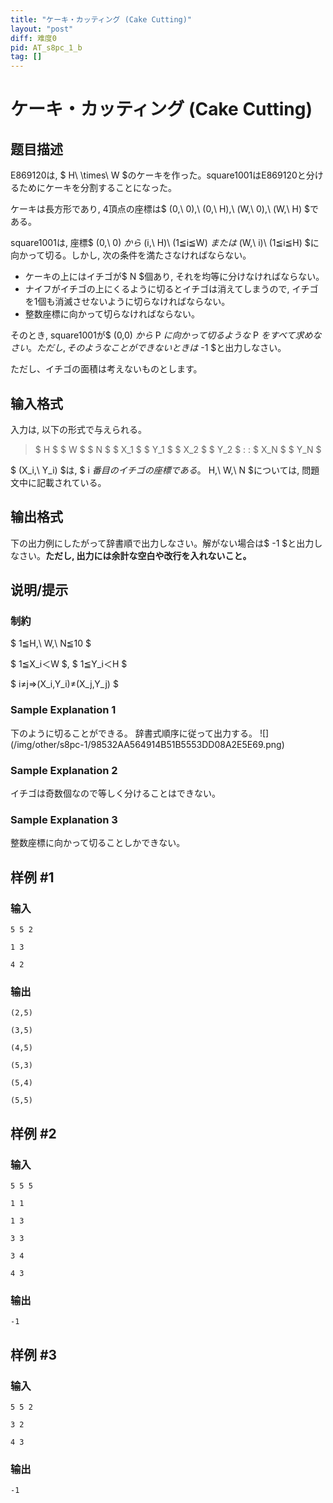 ```yaml
---
title: "ケーキ・カッティング (Cake Cutting)"
layout: "post"
diff: 难度0
pid: AT_s8pc_1_b
tag: []
---
```


# ケーキ・カッティング (Cake Cutting)

## 题目描述

[problemUrl]: https://atcoder.jp/contests/s8pc-1/tasks/s8pc_1_b

E869120は, $ H\ \times\ W $のケーキを作った。square1001はE869120と分けるためにケーキを分割することになった。

ケーキは長方形であり, 4頂点の座標は$ (0,\ 0),\ (0,\ H),\ (W,\ 0),\ (W,\ H) $である。

square1001は, 座標$ (0,\ 0) $から$ (i,\ H)\ (1≦i≦W) $または$ (W,\ i)\ (1≦i≦H) $に向かって切る。しかし, 次の条件を満たさなければならない。

- ケーキの上にはイチゴが$ N $個あり, それを均等に分けなければならない。
- ナイフがイチゴの上にくるように切るとイチゴは消えてしまうので, イチゴを1個も消滅させないように切らなければならない。
- 整数座標に向かって切らなければならない。

そのとき, square1001が$ (0,0) $から$ P $に向かって切るような$ P $をすべて求めなさい。ただし, そのようなことができないときは$ -1 $と出力しなさい。

ただし、イチゴの面積は考えないものとします。

## 输入格式

入力は, 以下の形式で与えられる。

> $ H $ $ W $ $ N $ $ X_1 $ $ Y_1 $ $ X_2 $ $ Y_2 $ : : $ X_N $ $ Y_N $

$ (X_i,\ Y_i) $は, $ i $番目のイチゴの座標である。$ H,\ W,\ N $については, 問題文中に記載されている。

## 输出格式

下の出力例にしたがって辞書順で出力しなさい。解がない場合は$ -1 $と出力しなさい。**ただし, 出力には余計な空白や改行を入れないこと。**

## 说明/提示

### 制約

$ 1≦H,\ W,\ N≦10 $

$ 1≦X_i＜W $, $ 1≦Y_i＜H $

$ i≠j⇒(X_i,Y_i)≠(X_j,Y_j) $

### Sample Explanation 1

下のように切ることができる。 辞書式順序に従って出力する。 !\[\](/img/other/s8pc-1/98532AA564914B51B5553DD08A2E5E69.png)

### Sample Explanation 2

イチゴは奇数個なので等しく分けることはできない。

### Sample Explanation 3

整数座標に向かって切ることしかできない。

## 样例 #1

### 输入

```
5 5 2
1 3
4 2
```

### 输出

```
(2,5)
(3,5)
(4,5)
(5,3)
(5,4)
(5,5)
```

## 样例 #2

### 输入

```
5 5 5
1 1
1 3
3 3
3 4
4 3
```

### 输出

```
-1
```

## 样例 #3

### 输入

```
5 5 2
3 2
4 3
```

### 输出

```
-1
```

